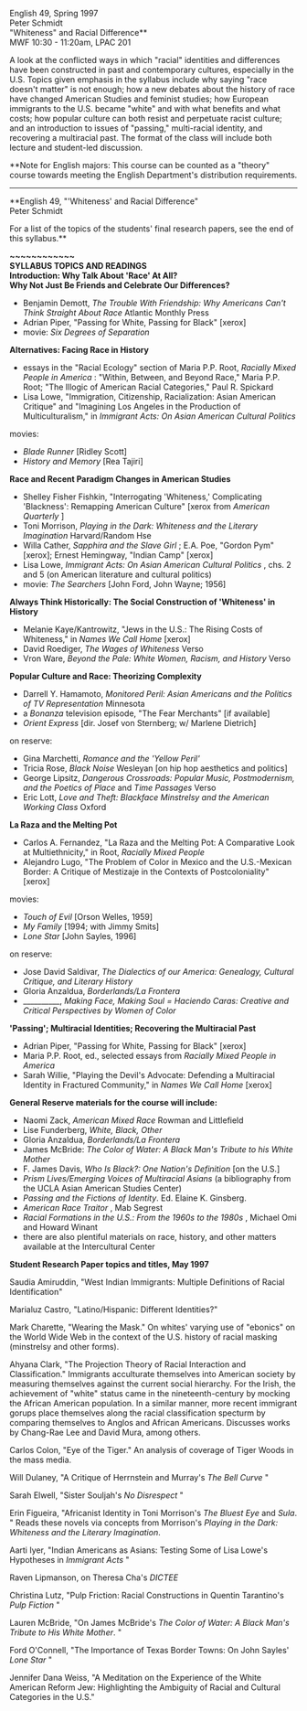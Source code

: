 English 49, Spring 1997  
Peter Schmidt  
"Whiteness" and Racial Difference**  
MWF 10:30 - 11:20am, LPAC 201  
  
A look at the conflicted ways in which "racial" identities and differences
have been constructed in past and contemporary cultures, especially in the
U.S. Topics given emphasis in the syllabus include why saying "race doesn't
matter" is not enough; how a new debates about the history of race have
changed American Studies and feminist studies; how European immigrants to the
U.S. became "white" and with what benefits and what costs; how popular culture
can both resist and perpetuate racist culture; and an introduction to issues
of "passing," multi-racial identity, and recovering a multiracial past. The
format of the class will include both lecture and student-led discussion.  
  
**Note for English majors: This course can be counted as a "theory" course
towards meeting the English Department's distribution requirements.  
  

* * *

  
  
**English 49, "'Whiteness' and Racial Difference"  
Peter Schmidt  
  
For a list of the topics of the students' final research papers, see the end
of this syllabus.**

**~~~~~~~~~~~~  
SYLLABUS TOPICS AND READINGS  
Introduction: Why Talk About 'Race' At All?  
Why Not Just Be Friends and Celebrate Our Differences?**

  * Benjamin Demott, _The Trouble With Friendship: Why Americans Can't Think Straight About Race_ Atlantic Monthly Press 
  * Adrian Piper, "Passing for White, Passing for Black" [xerox] 
  * movie: _Six Degrees of Separation_ 

  
**Alternatives: Facing Race in History**

  * essays in the "Racial Ecology" section of Maria P.P. Root, _Racially Mixed People in America_ : "Within, Between, and Beyond Race," Maria P.P. Root; "The Illogic of American Racial Categories," Paul R. Spickard 
  * Lisa Lowe, "Immigration, Citizenship, Racialization: Asian American Critique" and "Imagining Los Angeles in the Production of Multiculturalism," in _Immigrant Acts: On Asian American Cultural Politics_  
  
movies:

  * _Blade Runner_ [Ridley Scott] 
  * _History and Memory_ [Rea Tajiri] 

  
**Race and Recent Paradigm Changes in American Studies**

  * Shelley Fisher Fishkin, "Interrogating 'Whiteness,' Complicating 'Blackness': Remapping American Culture" [xerox from _American Quarterly_ ] 
  * Toni Morrison, _Playing in the Dark: Whiteness and the Literary Imagination_ Harvard/Random Hse 
  * Willa Cather, _Sapphira and the Slave Girl_ ; E.A. Poe, "Gordon Pym" [xerox]; Ernest Hemingway, "Indian Camp" [xerox] 
  * Lisa Lowe, _Immigrant Acts: On Asian American Cultural Politics_ , chs. 2 and 5 (on American literature and cultural politics) 
  * movie: _The Searchers_ [John Ford, John Wayne; 1956] 

  
**Always Think Historically: The Social Construction of 'Whiteness' in
History**

  * Melanie Kaye/Kantrowitz, "Jews in the U.S.: The Rising Costs of Whiteness," in _Names We Call Home_ [xerox] 
  * David Roediger, _The Wages of Whiteness_ Verso 
  * Vron Ware, _Beyond the Pale: White Women, Racism, and History_ Verso 

  
  
**Popular Culture and Race: Theorizing Complexity**

  * Darrell Y. Hamamoto, _Monitored Peril: Asian Americans and the Politics of TV Representation_ Minnesota 
  * a _Bonanza_ television episode,  "The Fear Merchants" [if available] 
  * _Orient Express_ [dir. Josef von Sternberg; w/ Marlene Dietrich] 

on reserve:

  * Gina Marchetti, _Romance and the 'Yellow Peril'_
  * Tricia Rose, _Black Noise_ Wesleyan [on hip hop aesthetics and politics] 
  * George Lipsitz, _Dangerous Crossroads: Popular Music, Postmodernism, and the Poetics of Place_ and _Time Passages_ Verso 
  * Eric Lott, _Love and Theft: Blackface Minstrelsy and the American Working Class_ Oxford 

  
**La Raza and the Melting Pot**

  * Carlos A. Fernandez, "La Raza and the Melting Pot: A Comparative Look at Multiethnicity," in Root, _Racially Mixed People_
  * Alejandro Lugo, "The Problem of Color in Mexico and the U.S.-Mexican Border: A Critique of Mestizaje in the Contexts of Postcoloniality" [xerox] 

movies:

  * _Touch of Evil_ [Orson Welles, 1959] 
  * _My Family_ [1994; with Jimmy Smits] 
  * _Lone Star_ [John Sayles, 1996] 

on reserve:

  * Jose David Saldivar, _The Dialectics of our America: Genealogy, Cultural Critique, and Literary History_
  * Gloria Anzaldua, _Borderlands/La Frontera_
  * __________, _Making Face, Making Soul = Haciendo Caras: Creative and Critical Perspectives by Women of Color_ 

  
  
**'Passing'; Multiracial Identities; Recovering the Multiracial Past**

  * Adrian Piper, "Passing for White, Passing for Black" [xerox] 
  * Maria P.P. Root, ed., selected essays from _Racially Mixed People in America_
  * Sarah Willie, "Playing the Devil's Advocate: Defending a Multiracial Identity in Fractured Community," in _Names We Call Home_ [xerox] 

  
**General Reserve materials for the course will include:**

  * Naomi Zack, _American Mixed Race_ Rowman and Littlefield 
  * Lise Funderberg, _White, Black, Other_
  * Gloria Anzaldua, _Borderlands/La Frontera_
  * James McBride: _The Color of Water: A Black Man's Tribute to his White Mother_
  * F. James Davis, _Who Is Black?: One Nation's Definition_ [on the U.S.] 
  * _Prism Lives/Emerging Voices of Multiracial Asians_ (a bibliography from the UCLA Asian American Studies Center) 
  * _Passing and the Fictions of Identity_. Ed. Elaine K. Ginsberg. 
  * _American Race Traitor_ , Mab Segrest 
  * _Racial Formations in the U.S.: From the 1960s to the 1980s_ , Michael Omi and Howard Winant 
  * there are also plentiful materials on race, history, and other matters available at the Intercultural Center  

**Student Research Paper topics and titles, May 1997**

Saudia Amiruddin, "West Indian Immigrants: Multiple Definitions of Racial
Identification"

Marialuz Castro, "Latino/Hispanic: Different Identities?"

Mark Charette, "Wearing the Mask." On whites' varying use of "ebonics" on the
World Wide Web in the context of the U.S. history of racial masking
(minstrelsy and other forms).

Ahyana Clark, "The Projection Theory of Racial Interaction and
Classification." Immigrants acculturate themselves into American society by
measuring themselves against the current social hierarchy. For the Irish, the
achievement of "white" status came in the nineteenth-century by mocking the
African American population. In a similar manner, more recent immigrant gorups
place themselves along the racial classification specturm by comparing
themselves to Anglos and African Americans. Discusses works by Chang-Rae Lee
and David Mura, among others.

Carlos Colon, "Eye of the Tiger." An analysis of coverage of Tiger Woods in
the mass media.

Will Dulaney, "A Critique of Herrnstein and Murray's _The Bell Curve_ "

Sarah Elwell, "Sister Souljah's _No Disrespect_ "

Erin Figueira, "Africanist Identity in Toni Morrison's _The Bluest Eye_ and
_Sula_. " Reads these novels via concepts from Morrison's _Playing in the
Dark: Whiteness and the Literary Imagination_.

Aarti Iyer, "Indian Americans as Asians: Testing Some of Lisa Lowe's
Hypotheses in _Immigrant Acts_ "

Raven Lipmanson, on Theresa Cha's _DICTEE_

Christina Lutz, "Pulp Friction: Racial Constructions in Quentin Tarantino's
_Pulp Fiction_ "

Lauren McBride, "On James McBride's _The Color of Water: A Black Man's Tribute
to His White Mother_. "

Ford O'Connell, "The Importance of Texas Border Towns: On John Sayles' _Lone
Star_ "

Jennifer Dana Weiss, "A Meditation on the Experience of the White American
Reform Jew: Highlighting the Ambiguity of Racial and Cultural Categories in
the U.S."



